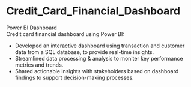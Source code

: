 # Credit_Card_Financial_Dashboard
Power BI Dashboard
<br>
Credit card financial dashboard using Power BI:
 * Developed an interactive dashboard using transaction and customer data from a SQL database, to provide real-time insights.
 * Streamlined data processing & analysis to moniter key performance metrics and trends.
 * Shared actionable insights with stakeholders based on dashboard findings to support decision-making processes.
